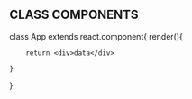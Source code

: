 ## CLASS COMPONENTS
class App extends react.component{
    render(){

        return <div>data</div>

    }
}
